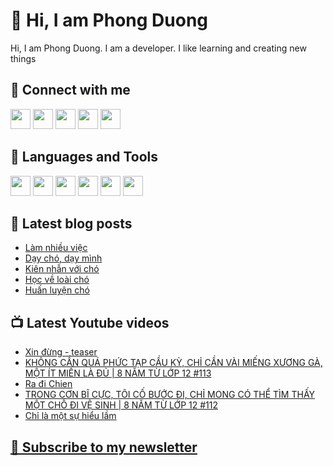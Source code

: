 # 👋 Hi, I am Phong Duong

Hi, I am Phong Duong. I am a developer. I like learning and creating new things

## 🔗 Connect with me
[<img height="32" width="32" src="https://cdn.jsdelivr.net/npm/simple-icons@v3/icons/youtube.svg" />](https://www.youtube.com/channel/UCXykqt3V2-9bYXKWZRcH0rA)
[<img height="32" width="32" src="https://cdn.jsdelivr.net/npm/simple-icons@v3/icons/instagram.svg" />](https://www.instagram.com/phongduonglh)
[<img height="32" width="32" src="https://cdn.jsdelivr.net/npm/simple-icons@v3/icons/twitter.svg" />](https://twitter.com/phongduonglh)
[<img height="32" width="32" src="https://cdn.jsdelivr.net/npm/simple-icons@v3/icons/facebook.svg" />](https://www.facebook.com/phongduonglh)
[<img height="32" width="32" src="https://cdn.jsdelivr.net/npm/simple-icons@v3/icons/linkedin.svg" />](https://www.linkedin.com/in/phongduonglh)

## 🧰 Languages and Tools

[<img height="32" width="32" src="https://cdn.jsdelivr.net/npm/simple-icons@v3/icons/javascript.svg" />](javascript)
[<img height="32" width="32" src="https://cdn.jsdelivr.net/npm/simple-icons@v3/icons/html5.svg" />](html5)
[<img height="32" width="32" src="https://cdn.jsdelivr.net/npm/simple-icons@v3/icons/css3.svg" />](css3)
[<img height="32" width="32" src="https://cdn.jsdelivr.net/npm/simple-icons@v3/icons/node-dot-js.svg" />](nodejs)
[<img height="32" width="32" src="https://cdn.jsdelivr.net/npm/simple-icons@v3/icons/react.svg" />](react)
[<img height="32" width="32" src="https://cdn.jsdelivr.net/npm/simple-icons@v3/icons/vue-dot-js.svg" />](vue)

## 📝 Latest blog posts

<!-- BLOG-POST-LIST:START -->
- [Làm nhiều việc](https://phongduong.dev/blog/2021/09/lam-nhieu-viec/)
- [Dạy chó, dạy mình](https://phongduong.dev/blog/2021/09/day-cho-day-minh/)
- [Kiên nhẫn với chó](https://phongduong.dev/blog/2021/08/kien-nhan-voi-cho/)
- [Học về loài chó](https://phongduong.dev/blog/2021/08/hoc-ve-loai-cho/)
- [Huấn luyện chó](https://phongduong.dev/blog/2021/08/huan-luyen-cho/)
<!-- BLOG-POST-LIST:END -->

## 📺 Latest Youtube videos

<!-- YOUTUBE-VIDEO-LIST:START -->
- [Xin đừng - teaser](https://www.youtube.com/watch?v=mqvmuTpypRc)
- [KHÔNG CẦN QUÁ PHỨC TẠP CẦU KỲ, CHỈ CẦN VÀI MIẾNG XƯƠNG GÀ, MỘT ÍT MIẾN LÀ ĐỦ | 8 NĂM TỪ LỚP 12 #113](https://www.youtube.com/watch?v=FcfQibx6l0E)
- [Ra đi Chien](https://www.youtube.com/watch?v=8wmcCUPwCco)
- [TRONG CƠN BĨ CỰC, TÔI CỐ BƯỚC ĐI, CHỈ MONG CÓ THỂ TÌM THẤY MỘT CHỖ ĐI VỆ SINH | 8 NĂM TỪ LỚP 12 #112](https://www.youtube.com/watch?v=mbXAm5PBTTE)
- [Chỉ là một sự hiểu lầm](https://www.youtube.com/watch?v=7Bbm7N4VDBc)
<!-- YOUTUBE-VIDEO-LIST:END -->

## [💌 Subscribe to my newsletter](https://koogio.substack.com/)
